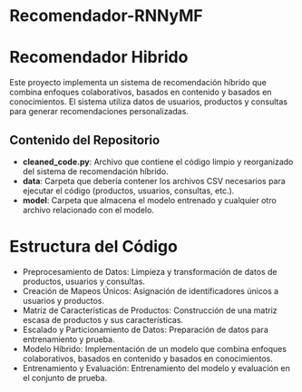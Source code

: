 # Recomendador-RNNyMF

# Recomendador Hibrido

Este proyecto implementa un sistema de recomendación híbrido que combina enfoques colaborativos, basados en contenido y basados en conocimientos. El sistema utiliza datos de usuarios, productos y consultas para generar recomendaciones personalizadas.

## Contenido del Repositorio

- **cleaned_code.py**: Archivo que contiene el código limpio y reorganizado del sistema de recomendación híbrido.
- **data**: Carpeta que debería contener los archivos CSV necesarios para ejecutar el código (productos, usuarios, consultas, etc.).
- **model**: Carpeta que almacena el modelo entrenado y cualquier otro archivo relacionado con el modelo.

# Estructura del Código

- Preprocesamiento de Datos: Limpieza y transformación de datos de productos, usuarios y consultas.
- Creación de Mapeos Únicos: Asignación de identificadores únicos a usuarios y productos.
- Matriz de Características de Productos: Construcción de una matriz escasa de productos y sus características.
- Escalado y Particionamiento de Datos: Preparación de datos para entrenamiento y prueba.
- Modelo Híbrido: Implementación de un modelo que combina enfoques colaborativos, basados en contenido y basados en conocimientos.
- Entrenamiento y Evaluación: Entrenamiento del modelo y evaluación en el conjunto de prueba.
